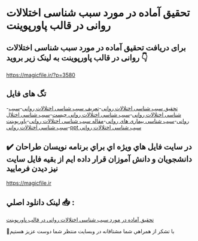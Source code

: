 # تحقیق آماده در مورد سبب شناسی اختلالات روانی در قالب پاورپوینت

## برای دریافت تحقیق آماده در مورد سبب شناسی اختلالات روانی در قالب پاورپوینت به لینک زیر بروید 👇

https://magicfile.ir/?p=3580

## تگ های فایل

-[تحقیق سبب شناسی اختلالات روانی](https://magicfile.ir/product/%d8%aa%d8%ad%d9%82%db%8c%d9%82-%d8%b3%d8%a8%d8%a8-%d8%b4%d9%86%d8%a7%d8%b3%db%8c-%d8%a7%d8%ae%d8%aa%d9%84%d8%a7%d9%84%d8%a7%d8%aa-%d8%b1%d9%88%d8%a7%d9%86%db%8c-%d8%af%d8%b1-%d9%be%d8%a7%d9%88%d8%b1%d9%be%d9%88%db%8c%d9%86%d8%aa/)-[تعریف سبب شناسی اختلالات روانی](https://magicfile.ir/product/%d8%aa%d8%ad%d9%82%db%8c%d9%82-%d8%b3%d8%a8%d8%a8-%d8%b4%d9%86%d8%a7%d8%b3%db%8c-%d8%a7%d8%ae%d8%aa%d9%84%d8%a7%d9%84%d8%a7%d8%aa-%d8%b1%d9%88%d8%a7%d9%86%db%8c-%d8%af%d8%b1-%d9%be%d8%a7%d9%88%d8%b1%d9%be%d9%88%db%8c%d9%86%d8%aa/)-[سبب شناسی اختلالات روانی](https://magicfile.ir/product/%d8%aa%d8%ad%d9%82%db%8c%d9%82-%d8%b3%d8%a8%d8%a8-%d8%b4%d9%86%d8%a7%d8%b3%db%8c-%d8%a7%d8%ae%d8%aa%d9%84%d8%a7%d9%84%d8%a7%d8%aa-%d8%b1%d9%88%d8%a7%d9%86%db%8c-%d8%af%d8%b1-%d9%be%d8%a7%d9%88%d8%b1%d9%be%d9%88%db%8c%d9%86%d8%aa/)-[سبب شناسی اختلالات روانی چیست](https://magicfile.ir/product/%d8%aa%d8%ad%d9%82%db%8c%d9%82-%d8%b3%d8%a8%d8%a8-%d8%b4%d9%86%d8%a7%d8%b3%db%8c-%d8%a7%d8%ae%d8%aa%d9%84%d8%a7%d9%84%d8%a7%d8%aa-%d8%b1%d9%88%d8%a7%d9%86%db%8c-%d8%af%d8%b1-%d9%be%d8%a7%d9%88%d8%b1%d9%be%d9%88%db%8c%d9%86%d8%aa/)-[سبب شناسی اختلال روانی](https://magicfile.ir/product/%d8%aa%d8%ad%d9%82%db%8c%d9%82-%d8%b3%d8%a8%d8%a8-%d8%b4%d9%86%d8%a7%d8%b3%db%8c-%d8%a7%d8%ae%d8%aa%d9%84%d8%a7%d9%84%d8%a7%d8%aa-%d8%b1%d9%88%d8%a7%d9%86%db%8c-%d8%af%d8%b1-%d9%be%d8%a7%d9%88%d8%b1%d9%be%d9%88%db%8c%d9%86%d8%aa/)-[سبب شناسی بیماری های روانی](https://magicfile.ir/product/%d8%aa%d8%ad%d9%82%db%8c%d9%82-%d8%b3%d8%a8%d8%a8-%d8%b4%d9%86%d8%a7%d8%b3%db%8c-%d8%a7%d8%ae%d8%aa%d9%84%d8%a7%d9%84%d8%a7%d8%aa-%d8%b1%d9%88%d8%a7%d9%86%db%8c-%d8%af%d8%b1-%d9%be%d8%a7%d9%88%d8%b1%d9%be%d9%88%db%8c%d9%86%d8%aa/)-[مقاله سبب شناسی اختلالات روانی](https://magicfile.ir/product/%d8%aa%d8%ad%d9%82%db%8c%d9%82-%d8%b3%d8%a8%d8%a8-%d8%b4%d9%86%d8%a7%d8%b3%db%8c-%d8%a7%d8%ae%d8%aa%d9%84%d8%a7%d9%84%d8%a7%d8%aa-%d8%b1%d9%88%d8%a7%d9%86%db%8c-%d8%af%d8%b1-%d9%be%d8%a7%d9%88%d8%b1%d9%be%d9%88%db%8c%d9%86%d8%aa/)-[پاورپوینت سبب شناسی اختلالات روانی](https://magicfile.ir/product/%d8%aa%d8%ad%d9%82%db%8c%d9%82-%d8%b3%d8%a8%d8%a8-%d8%b4%d9%86%d8%a7%d8%b3%db%8c-%d8%a7%d8%ae%d8%aa%d9%84%d8%a7%d9%84%d8%a7%d8%aa-%d8%b1%d9%88%d8%a7%d9%86%db%8c-%d8%af%d8%b1-%d9%be%d8%a7%d9%88%d8%b1%d9%be%d9%88%db%8c%d9%86%d8%aa/)-[ppt سبب شناسی اختلالات روانی](https://magicfile.ir/product/%d8%aa%d8%ad%d9%82%db%8c%d9%82-%d8%b3%d8%a8%d8%a8-%d8%b4%d9%86%d8%a7%d8%b3%db%8c-%d8%a7%d8%ae%d8%aa%d9%84%d8%a7%d9%84%d8%a7%d8%aa-%d8%b1%d9%88%d8%a7%d9%86%db%8c-%d8%af%d8%b1-%d9%be%d8%a7%d9%88%d8%b1%d9%be%d9%88%db%8c%d9%86%d8%aa/)

## ✔️ در سايت فايل هاي ويژه اي براي برنامه نويسان طراحان دانشجويان و دانش آموزان قرار داده ايم از بقيه فايل سايت نيز ديدن فرماييد

https://magicfile.ir


## لينک دانلود اصلي 📥 :

[تحقیق آماده در مورد سبب شناسی اختلالات روانی در قالب پاورپوینت](https://magicfile.ir/product/%d8%aa%d8%ad%d9%82%db%8c%d9%82-%d8%b3%d8%a8%d8%a8-%d8%b4%d9%86%d8%a7%d8%b3%db%8c-%d8%a7%d8%ae%d8%aa%d9%84%d8%a7%d9%84%d8%a7%d8%aa-%d8%b1%d9%88%d8%a7%d9%86%db%8c-%d8%af%d8%b1-%d9%be%d8%a7%d9%88%d8%b1%d9%be%d9%88%db%8c%d9%86%d8%aa/) 


🙏با تشکر از همراهي شما مشتاقانه در وبسایت منتظر شما دوست عزیز هستیم

